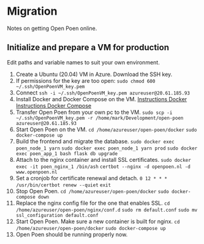 # Migration
Notes on getting Open Poen online.

## Initialize and prepare a VM for production
Edit paths and variable names to suit your own environment.

1. Create a Ubuntu (20.04) VM in Azure. Download the SSH key.
2. If permissions for the key are too open:
    `sudo chmod 600 ~/.ssh/OpenPoenVM_key.pem`
3. Connect
    `ssh -i ~/.ssh/OpenPoenVM_key.pem azureuser@20.61.185.93`
4. Install Docker and Docker Compose on the VM.
    [Instructions Docker](https://docs.docker.com/engine/install/ubuntu/)
    [Instructions Docker Compose](https://docs.docker.com/compose/install/)
5. Transfer Open Poen from your own pc to the VM.
    `sudo scp -i ~/.ssh/OpenPoenVM_key.pem -r /home/mark/Development/open-poen azureuser@20.61.185.93`
6. Start Open Poen on the VM.
    `cd /home/azureuser/open-poen/docker`
    `sudo docker-compose up`
7. Build the frontend and migrate the database.
    `sudo docker exec poen_node_1 yarn`
    `sudo docker exec poen_node_1 yarn prod`
    `sudo docker exec poen_app_1 bash flask db upgrade`
8. Attach to the nginx container and install SSL certificates.
    `sudo docker exec -it poen_nginx_1 /bin/ash`
    `certbot --nginx -d openpoen.nl -d www.openpoen.nl`
9. Set a cronjob for certificate renewal and detach.
    `0 12 * * * /usr/bin/certbot renew --quiet`
    `exit`
10. Stop Open Poen.
    `cd /home/azureuser/open-poen/docker`
    `sudo docker-compose down`
11. Replace the nginx config file for the one that enables SSL.
    `cd /home/azureuser/open-poen/nginx/conf.d`
    `sudo rm default.conf`
    `sudo mv ssl_configuration default.conf`
12. Start Open Poen. Make sure a new container is built for nginx.
    `cd /home/azureuser/open-poen/docker`
    `sudo docker-compose up`
13. Open Poen should be running properly now.

